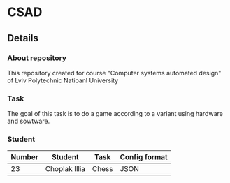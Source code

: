 # CSAD
## Details
### About repository
This repository created for course "Computer systems automated design" of Lviv Polytechnic Natioanl University
### Task
The goal of this task is to do a game according to a variant using hardware and sowtware.
### Student
| Number | Student | Task | Config format |
| --- | --- | --- | ---|
| 23 | Choplak Illia | Chess | JSON |
